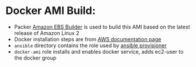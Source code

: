 # Docker AMI Build:
- Packer [Amazon EBS Builder](https://www.packer.io/docs/builders/amazon/ebs) is used to build this AMI based on the latest release of Amazon Linux 2
- Docker installation steps are from [AWS documentation page](https://docs.aws.amazon.com/AmazonECS/latest/developerguide/docker-basics.html)
- `ansible` directory contains the role used by [ansible provisioner](https://www.packer.io/docs/provisioners/ansible)
- `docker-ami` role installs and enables docker service, adds ec2-user to the docker group


